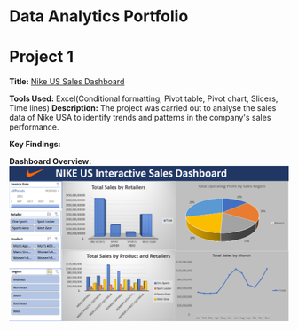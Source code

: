 # Data Analytics Portfolio
# Project 1
**Title:** [Nike US Sales Dashboard](https://github.com/Buchimaife/Buchimaife.github.io/blob/main/NIKE%20DASHBOARDAdvanced-Pivot-Start_v2.xlsx)

**Tools Used:** Excel(Conditional formatting, Pivot table, Pivot chart, Slicers, Time lines)
**Description:** The project was carried out to analyse the sales data of Nike USA to identify trends and patterns in the company's sales performance.

**Key Findings:** 

**Dashboard Overview:**
![Nikedashboard](Nikedashboard.PNG)



